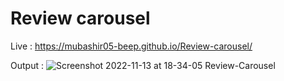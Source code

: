 # Review carousel
 
Live : https://mubashir05-beep.github.io/Review-carousel/

Output : 
![Screenshot 2022-11-13 at 18-34-05 Review-Carousel](https://user-images.githubusercontent.com/100374421/201524425-e91622e4-6cff-4907-afd9-eabc2267c674.png)
